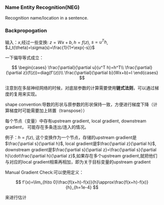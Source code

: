 ### Name Entity Recognition(NEG)

Recognition name/location in a sentence.

### Backpropogation

输入：$x$,经过一些变换: $z=Wx+b,h=f(z)$, $s=u^Th$, $J_t(\theta)=\sigma(s)=\frac{1}{1+\exp{-s}}$

一下偏导等式成立：

$$
\begin{cases}
	\frac{\partial}{\partial u}(u^T h)=h^T\\
	\frac{\partial}{\partial z}(f(z))=diag(f'(z))\\
	\frac{\partial}{\partial b}(Wx+b)=I
\end{cases}
$$

注意到在多层神经网络的时候，对底层参数的计算需要使用**链式法则**，可以通过梯度的复用来实现。

shape convention:导数的形状与原参数的形状保持一致，方便进行梯度下降（计算梯度时可能需要加上转置（transpose））

每个节点（变量）中存有upstream gradient, local gradient, downstream gradient， 可能存在多条连出/连入的情况。

例子：$h=f(z)$, 这个变换作为一个节点，存储的upstream gradient是$\frac{\partial s}{\partial h}$, local gradient是$\frac{\partial z}{\partial h}$, downstream gradient是$\frac{\partial s}{\partial z}=\frac{\partial s}{\partial h}\cdot\frac{\partial h}{\partial z}$,如果存在多个upstream gradient,就把他们与对应的local gradient相乘再相加，即为关于目标变量的upstream gradient

Manual Gradient Check:可以使用定义：

$$
f'(x)=\lim_{h\to 0}\frac{f(x+h)-f(x)}{h}\approx\frac{f(x+h)-f(x)}{h}_{h=1e-4}
$$

来进行估计
